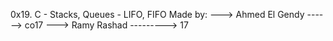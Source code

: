 0x19. C - Stacks, Queues - LIFO, FIFO
Made by:
---> Ahmed El Gendy ------> co17
---> Ramy Rashad ---------> 17
